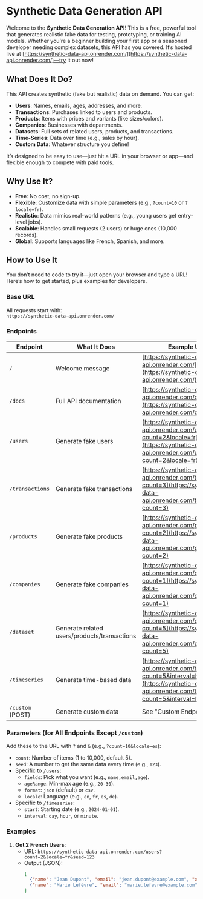# Synthetic Data Generation API

Welcome to the **Synthetic Data Generation API**! This is a free, powerful tool that generates realistic fake data for testing, prototyping, or training AI models. Whether you’re a beginner building your first app or a seasoned developer needing complex datasets, this API has you covered. It’s hosted live at [https://synthetic-data-api.onrender.com/](https://synthetic-data-api.onrender.com/)—try it out now!

## What Does It Do?
This API creates synthetic (fake but realistic) data on demand. You can get:
- **Users**: Names, emails, ages, addresses, and more.
- **Transactions**: Purchases linked to users and products.
- **Products**: Items with prices and variants (like sizes/colors).
- **Companies**: Businesses with departments.
- **Datasets**: Full sets of related users, products, and transactions.
- **Time-Series**: Data over time (e.g., sales by hour).
- **Custom Data**: Whatever structure you define!

It’s designed to be easy to use—just hit a URL in your browser or app—and flexible enough to compete with paid tools.

## Why Use It?
- **Free**: No cost, no sign-up.
- **Flexible**: Customize data with simple parameters (e.g., `?count=10` or `?locale=fr`).
- **Realistic**: Data mimics real-world patterns (e.g., young users get entry-level jobs).
- **Scalable**: Handles small requests (2 users) or huge ones (10,000 records).
- **Global**: Supports languages like French, Spanish, and more.

## How to Use It
You don’t need to code to try it—just open your browser and type a URL! Here’s how to get started, plus examples for developers.

### Base URL
All requests start with:  
`https://synthetic-data-api.onrender.com/`

### Endpoints
| Endpoint            | What It Does                          | Example URL                                                                 |
|---------------------|---------------------------------------|-----------------------------------------------------------------------------|
| `/`                 | Welcome message                       | [https://synthetic-data-api.onrender.com/](https://synthetic-data-api.onrender.com/) |
| `/docs`             | Full API documentation                | [https://synthetic-data-api.onrender.com/docs](https://synthetic-data-api.onrender.com/docs) |
| `/users`            | Generate fake users                   | [https://synthetic-data-api.onrender.com/users?count=2&locale=fr](https://synthetic-data-api.onrender.com/users?count=2&locale=fr) |
| `/transactions`     | Generate fake transactions            | [https://synthetic-data-api.onrender.com/transactions?count=3](https://synthetic-data-api.onrender.com/transactions?count=3) |
| `/products`         | Generate fake products                | [https://synthetic-data-api.onrender.com/products?count=2](https://synthetic-data-api.onrender.com/products?count=2) |
| `/companies`        | Generate fake companies               | [https://synthetic-data-api.onrender.com/companies?count=1](https://synthetic-data-api.onrender.com/companies?count=1) |
| `/dataset`          | Generate related users/products/transactions | [https://synthetic-data-api.onrender.com/dataset?count=5](https://synthetic-data-api.onrender.com/dataset?count=5) |
| `/timeseries`       | Generate time-based data              | [https://synthetic-data-api.onrender.com/timeseries?count=5&interval=hour](https://synthetic-data-api.onrender.com/timeseries?count=5&interval=hour) |
| `/custom` (POST)    | Generate custom data                  | See "Custom Endpoint" below                                         |

### Parameters (for All Endpoints Except `/custom`)
Add these to the URL with `?` and `&` (e.g., `?count=10&locale=es`):
- `count`: Number of items (1 to 10,000, default 5).
- `seed`: A number to get the same data every time (e.g., `123`).
- Specific to `/users`:
  - `fields`: Pick what you want (e.g., `name,email,age`).
  - `ageRange`: Min-max age (e.g., `20-30`).
  - `format`: `json` (default) or `csv`.
  - `locale`: Language (e.g., `en`, `fr`, `es`, `de`).
- Specific to `/timeseries`:
  - `start`: Starting date (e.g., `2024-01-01`).
  - `interval`: `day`, `hour`, or `minute`.

### Examples
1. **Get 2 French Users**:
   - URL: `https://synthetic-data-api.onrender.com/users?count=2&locale=fr&seed=123`
   - Output (JSON):
     ```json
     [
       {"name": "Jean Dupont", "email": "jean.dupont@example.com", "age": 42, "address": {...}, "phone": "...", "job": "..."},
       {"name": "Marie Lefèvre", "email": "marie.lefevre@example.com", "age": 35, "address": {...}, "phone": "...", "job": "..."}
     ]
